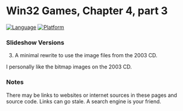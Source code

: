# Win32 Games, Chapter 4, part 3
[![Language](https://img.shields.io/badge/Language%20-C++-blue.svg)](https://github.com/GeorgePimpleton/Win32-games/)
[![Platform](https://img.shields.io/badge/Platform%20-Win32-blue.svg)](https://github.com/GeorgePimpleton/Win32-games/)

### Slideshow Versions
3. A minimal rewrite to use the image files from the 2003 CD.

I personally like the bitmap images on the 2003 CD.

### Notes
There may be links to websites or internet sources in these pages and source code. Links can go stale. A search engine is your friend.
